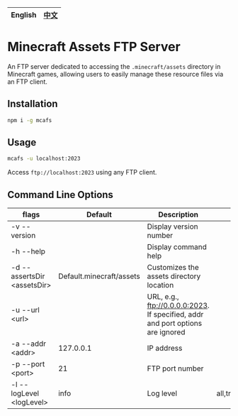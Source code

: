 | English | [中文](README.zh.md) |
| ------- | -------------------- |

# Minecraft Assets FTP Server

An FTP server dedicated to accessing the `.minecraft/assets` directory in Minecraft games, allowing users to easily manage these resource files via an FTP client.

## Installation

```sh
npm i -g mcafs
```

## Usage

```sh
mcafs -u localhost:2023
```

Access `ftp://localhost:2023` using any FTP client.

## Command Line Options

| flags                        | Default                  | Description                                                                    | Options                                        |
| ---------------------------- | ------------------------ | ------------------------------------------------------------------------------ | ---------------------------------------------- |
| -v --version                 |                          | Display version number                                                         |                                                |
| -h --help                    |                          | Display command help                                                           |                                                |
| -d --assertsDir \<assetsDir> | Default.minecraft/assets | Customizes the assets directory location                                       |                                                |
| -u --url \<url>              |                          | URL, e.g., ftp://0.0.0.0:2023. If specified, addr and port options are ignored |                                                |
| -a --addr \<addr>            | 127.0.0.1                | IP address                                                                     |                                                |
| -p --port \<port>            | 21                       | FTP port number                                                                |                                                |
| -l --logLevel \<logLevel>    | info                     | Log level                                                                      | all,trace,debug,info,warn,error,fatal,mark,off |
